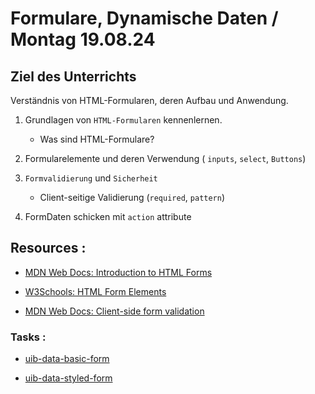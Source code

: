 # Formulare, Dynamische Daten / Montag 19.08.24

## Ziel des Unterrichts

Verständnis von HTML-Formularen, deren Aufbau und Anwendung.

1. Grundlagen von `HTML-Formularen` kennenlernen.

   - Was sind HTML-Formulare?

2. Formularelemente und deren Verwendung ( `inputs`, `select`, `Buttons`)

3. `Formvalidierung` und `Sicherheit`

   - Client-seitige Validierung (`required`, `pattern`)

4. FormDaten schicken mit `action` attribute

## Resources :

- [MDN Web Docs: Introduction to HTML Forms](https://developer.mozilla.org/en-US/docs/Learn/Forms)

- [W3Schools: HTML Form Elements](https://www.w3schools.com/html/html_form_elements.asp)

- [MDN Web Docs: Client-side form validation](https://developer.mozilla.org/en-US/docs/Learn/Forms/Form_validation)

### Tasks :

- [uib-data-basic-form](https://classroom.github.com/a/qs3RXli3)

- [uib-data-styled-form](https://classroom.github.com/a/MnsrIx5Q)
